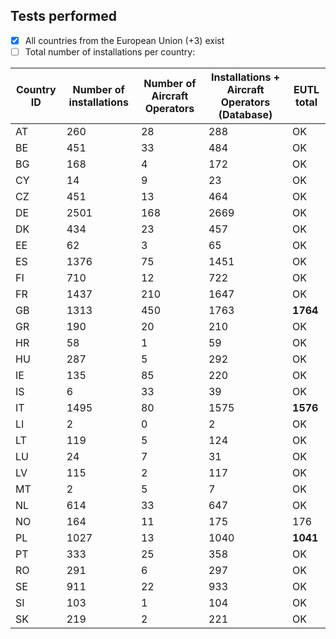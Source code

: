 ## Tests performed

- [x] All countries from the European Union (+3) exist
- [ ] Total number of installations per country: 

| Country ID | Number of installations | Number of Aircraft Operators | Installations + Aircraft Operators (Database) | EUTL total  |
|------------|-------------------------|------------------------------|-----------------------------------------------|-------------|
| AT         | 260                     | 28                           | 288                                           |  OK         |
| BE         | 451                     | 33                           | 484                                           | OK          |
| BG         | 168                     | 4                            | 172                                           | OK          |
| CY         | 14                      | 9                            | 23                                            | OK          |
| CZ         | 451                     | 13                           | 464                                           | OK          |
| DE         | 2501                    | 168                          | 2669                                          | OK          |
| DK         | 434                     | 23                           | 457                                           | OK          |
| EE         | 62                      | 3                            | 65                                            | OK          |
| ES         | 1376                    | 75                           | 1451                                          | OK          |
| FI         | 710                     | 12                           | 722                                           | OK          |
| FR         | 1437                    | 210                          | 1647                                          | OK          |
| GB         | 1313                    | 450                          | 1763                                          | **1764**        |
| GR         | 190                     | 20                           | 210                                           | OK          |
| HR         | 58                      | 1                            | 59                                            | OK          |
| HU         | 287                     | 5                            | 292                                           | OK          |
| IE         | 135                     | 85                           | 220                                           | OK          |
| IS         | 6                       | 33                           | 39                                            | OK          |
| IT         | 1495                    | 80                           | 1575                                          | **1576**        |
| LI         | 2                       | 0                            | 2                                             | OK          |
| LT         | 119                     | 5                            | 124                                           | OK          |
| LU         | 24                      | 7                            | 31                                            | OK          |
| LV         | 115                     | 2                            | 117                                           | OK          |
| MT         | 2                       | 5                            | 7                                             | OK          |
| NL         | 614                     | 33                           | 647                                           | OK          |
| NO         | 164                     | 11                           | 175                                           | 176         |
| PL         | 1027                    | 13                           | 1040                                          | **1041**        |
| PT         | 333                     | 25                           | 358                                           | OK          |
| RO         | 291                     | 6                            | 297                                           | OK          |
| SE         | 911                     | 22                           | 933                                           | OK          |
| SI         | 103                     | 1                            | 104                                           | OK          |
| SK         | 219                     | 2                            | 221                                           | OK          |
